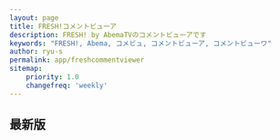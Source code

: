 ```yaml
---
layout: page
title: FRESH!コメントビューア
description: FRESH! by AbemaTVのコメントビューアです
keywords: "FRESH!, Abema, コメビュ, コメントビューア, コメントビューワ"
author: ryu-s
permalink: app/freshcommentviewer
sitemap:
    priority: 1.0
    changefreq: 'weekly'	
---
```


## 最新版
<!--[v0.3.0](http://61.192.216.29/app/AbemaFreshCommentViewer_v0.3.0.zip)（2017/05/14）自動アップデートに対応  -->

